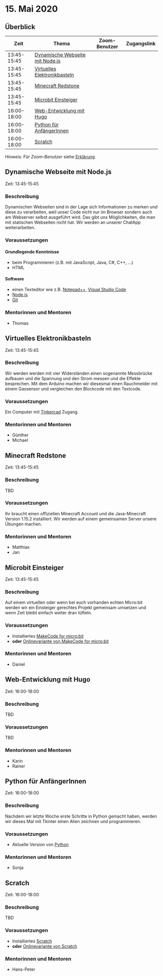 # 15. Mai 2020


## Überblick

| Zeit        | Thema                                                                   | Zoom-Benutzer | Zugangslink                                       |
|-------------|-------------------------------------------------------------------------|---------------|---------------------------------------------------|
| 13:45-15:45 | [Dynamische Webseite mit Node.js](#dynamische-webseite-mit-nodejs)      |               |                                                   |
| 13:45-15:45 | [Virtuelles Elektronikbasteln](#virtuelles-elektronikbasteln)           |               |                                                   |
| 13:45-15:45 | [Minecraft Redstone](#minecraft-redstone)                               |               |                                                   |
| 13:45-15:45 | [Microbit Einsteiger](#microbit-einsteiger)                             |               |                                                   |
| 16:00-18:00 | [Web-Entwicklung mit Hugo](#web-entwicklung-mit-Hugo)                   |               |                                                   |
| 16:00-18:00 | [Python für AnfängerInnen](#python-für-anfängerinnen)                   |               |                                                   |
| 16:00-18:00 | [Scratch](#scratch)                                                     |               |                                                   |

Hinweis: Für *Zoom-Benutzer* siehe [Erklärung](https://github.com/coderdojo-linz/coderdojo-online/blob/master/Zoom.md).


## Dynamische Webseite mit Node.js

Zeit: 13:45-15:45

### Beschreibung

Dynamischen Webseiten sind in der Lage sich Informationen zu merken und diese zu verarbeiten, weil unser Code nicht nur im Browser sondern auch am Webserver selbst ausgeführt wird. Das gibt uns Möglichkeiten, die man mit statischen Webseiten nicht hat. Wir werden an unserer ChatApp weiterarbeiten.

### Voraussetzungen

#### Grundlegende Kenntnisse

* beim Programmieren (z.B. mit JavaScript, Java, C#, C++, ...)
* HTML

#### Software

* einen Texteditor wie z.B. [Notepad++](https://notepad-plus-plus.org), [Visual Studio Code](https://code.visualstudio.com)
* [Node.js](https://nodejs.org/en/download/)
* [Git](https://git-scm.com/download/win)

### Mentorinnen und Mentoren

* Thomas


## Virtuelles Elektronikbasteln

Zeit: 13:45-15:45

### Beschreibung

Wir werden werden mit vier Widerständen einen sogenannte Messbrücke aufbauen und die Spannung und den Strom messen und die Effekte besprechen. Mit dem Arduino machen wir diesesmal einen Rauchmelder mit einem Gassensor und vergleichen den Blockcode mit den Textcode.

### Voraussetzungen

Ein Computer mit [Tinkercad](https://www.tinkercad.com) Zugang. 

### Mentorinnen und Mentoren

* Günther
* Michael


## Minecraft Redstone

Zeit: 13:45-15:45

### Beschreibung

TBD

### Voraussetzungen

Ihr braucht einen offiziellen Minecraft Account und die Java-Minecraft Version 1.15.2 installiert. Wir werden auf einem gemeinsamen Server unsere Übungen machen.

### Mentorinnen und Mentoren

* Matthias
* Jan


## Microbit Einsteiger

Zeit: 13:45-15:45

### Beschreibung

Auf einem virtuellen oder wenn bei euch vorhanden echten Micro:bit werden wir ein Einsteiger gerechtes Projekt gemeinsam umsetzen und wenn Zeit bleibt einfach weiter dran tüfteln.

### Voraussetzungen

* Installiertes [MakeCode for micro:bit](https://www.microsoft.com/store/apps/9pjc7sv48lcx)
* **oder** [Onlinevariante von MakeCode for micro:bit](https://makecode.microbit.org/)

### Mentorinnen und Mentoren

* Daniel


## Web-Entwicklung mit Hugo

Zeit: 16:00-18:00

### Beschreibung

TBD

### Voraussetzungen

TBD 

### Mentorinnen und Mentoren

* Karin
* Rainer


## Python für AnfängerInnen

Zeit: 16:00-18:00

### Beschreibung

Nachdem wir letzte Woche erste Schritte in Python gemacht haben, werden wir dieses Mal mit Tkinter einen Alien zeichnen und programmieren.

### Voraussetzungen

* Aktuelle Version von [Python](https://www.python.org/downloads/)

### Mentorinnen und Mentoren

* Sonja


## Scratch

Zeit: 16:00-18:00

### Beschreibung

TBD

### Voraussetzungen

* Installiertes [Scratch](https://scratch.mit.edu/download)
* **oder** [Onlinevariante von Scratch](https://scratch.mit.edu/)

### Mentorinnen und Mentoren

* Hans-Peter
